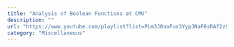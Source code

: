 ```yaml
---
title: "Analysis of Boolean Functions at CMU"
description: ""
url: "https://www.youtube.com/playlist?list=PLm3J0oaFux3YypJNaF6sRAf2zC1QzMuTA"
category: "Miscellaneous"
---
```

